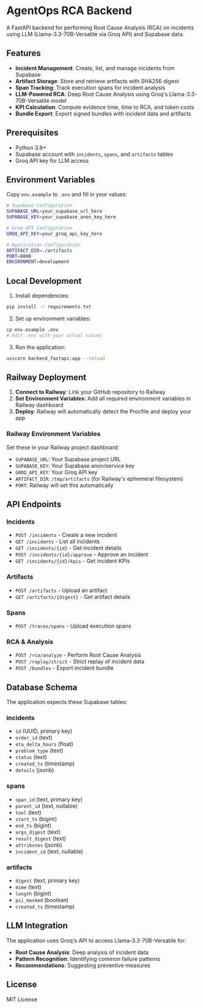 # AgentOps RCA Backend

A FastAPI backend for performing Root Cause Analysis (RCA) on incidents using LLM (Llama-3.3-70B-Versatile via Groq API) and Supabase data.

## Features

- **Incident Management**: Create, list, and manage incidents from Supabase
- **Artifact Storage**: Store and retrieve artifacts with SHA256 digest
- **Span Tracking**: Track execution spans for incident analysis
- **LLM-Powered RCA**: Deep Root Cause Analysis using Groq's Llama-3.3-70B-Versatile model
- **KPI Calculation**: Compute evidence time, time to RCA, and token costs
- **Bundle Export**: Export signed bundles with incident data and artifacts

## Prerequisites

- Python 3.8+
- Supabase account with `incidents`, `spans`, and `artifacts` tables
- Groq API key for LLM access

## Environment Variables

Copy `env.example` to `.env` and fill in your values:

```bash
# Supabase Configuration
SUPABASE_URL=your_supabase_url_here
SUPABASE_KEY=your_supabase_anon_key_here

# Groq API Configuration
GROQ_API_KEY=your_groq_api_key_here

# Application Configuration
ARTIFACT_DIR=./artifacts
PORT=8000
ENVIRONMENT=development
```

## Local Development

1. Install dependencies:
```bash
pip install -r requirements.txt
```

2. Set up environment variables:
```bash
cp env.example .env
# Edit .env with your actual values
```

3. Run the application:
```bash
uvicorn backend_fastapi:app --reload
```

## Railway Deployment

1. **Connect to Railway**: Link your GitHub repository to Railway
2. **Set Environment Variables**: Add all required environment variables in Railway dashboard
3. **Deploy**: Railway will automatically detect the Procfile and deploy your app

### Railway Environment Variables

Set these in your Railway project dashboard:

- `SUPABASE_URL`: Your Supabase project URL
- `SUPABASE_KEY`: Your Supabase anon/service key
- `GROQ_API_KEY`: Your Groq API key
- `ARTIFACT_DIR`: `/tmp/artifacts` (for Railway's ephemeral filesystem)
- `PORT`: Railway will set this automatically

## API Endpoints

### Incidents
- `POST /incidents` - Create a new incident
- `GET /incidents` - List all incidents
- `GET /incidents/{id}` - Get incident details
- `POST /incidents/{id}/approve` - Approve an incident
- `GET /incidents/{id}/kpis` - Get incident KPIs

### Artifacts
- `POST /artifacts` - Upload an artifact
- `GET /artifacts/{digest}` - Get artifact details

### Spans
- `POST /traces/spans` - Upload execution spans

### RCA & Analysis
- `POST /rca/analyze` - Perform Root Cause Analysis
- `POST /replay/strict` - Strict replay of incident data
- `POST /bundles` - Export incident bundle

## Database Schema

The application expects these Supabase tables:

### incidents
- `id` (UUID, primary key)
- `order_id` (text)
- `eta_delta_hours` (float)
- `problem_type` (text)
- `status` (text)
- `created_ts` (timestamp)
- `details` (jsonb)

### spans
- `span_id` (text, primary key)
- `parent_id` (text, nullable)
- `tool` (text)
- `start_ts` (bigint)
- `end_ts` (bigint)
- `args_digest` (text)
- `result_digest` (text)
- `attributes` (jsonb)
- `incident_id` (text, nullable)

### artifacts
- `digest` (text, primary key)
- `mime` (text)
- `length` (bigint)
- `pii_masked` (boolean)
- `created_ts` (timestamp)

## LLM Integration

The application uses Groq's API to access Llama-3.3-70B-Versatile for:

- **Root Cause Analysis**: Deep analysis of incident data
- **Pattern Recognition**: Identifying common failure patterns
- **Recommendations**: Suggesting preventive measures

## License

MIT License
